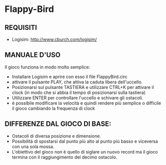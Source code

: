 # Flappy-Bird

## REQUISITI
- Logisim: http://www.cburch.com/logisim/

## MANUALE D'USO
Il gioco funziona in modo molto semplice:
- Installare Logisim e aprire con esso il file FlappyBird.circ
- attivare il pulsante PLAY, che attiva la caduta libera dell'uccello.
- Posizionarsi sul pulsante TASTIERA e utilizzare CTRL+K per attivare il clock (in modo che si abbia il tempo di posizionarsi sulla tastiera)
- Utilizzare ENTER per controllare l'uccello e schivare gli ostacoli.
- è possibile modificare la velocità e quindi rendere più semplice o difficile il gioco cambiando la frequenza di clock

## DIFFERENZE DAL GIOCO DI BASE:
- Ostacoli di diversa posizione e dimensione.
- Possibilità di spostarsi dal punto più alto al punto più basso e viceversa con una sola mossa.
- L'obiettivo del gioco non è quello di siglare un nuovo record ma il gioco termina con il raggiungimento del decimo ostacolo.
